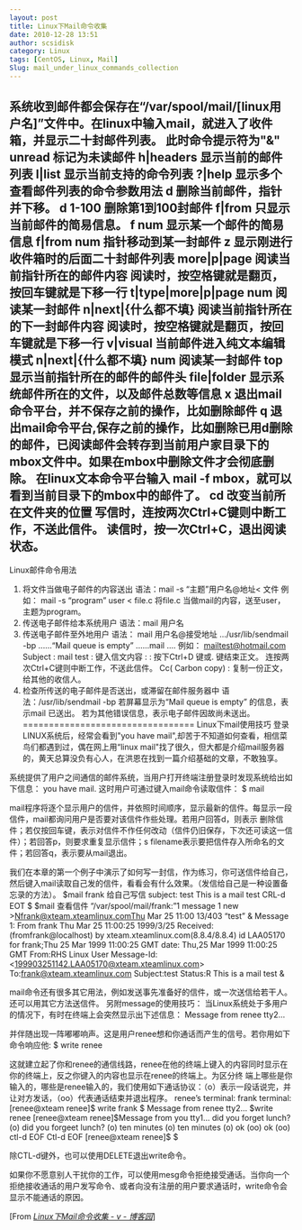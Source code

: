 ```yaml
---
layout: post
title: Linux下Mail命令收集
date: 2010-12-28 13:51
author: scsidisk
category: Linux
tags: [CentOS, Linux, Mail]
Slug: mail_under_linux_commands_collection
---
```


系统收到邮件都会保存在“/var/spool/mail/[linux用户名]”文件中。在linux中输入mail，就进入了收件箱，并显示二十封邮件列表。
此时命令提示符为"&"
unread 标记为未读邮件
h|headers 显示当前的邮件列表
l|list 显示当前支持的命令列表
?|help 显示多个查看邮件列表的命令参数用法
d 删除当前邮件，指针并下移。 d 1-100 删除第1到100封邮件
f|from 只显示当前邮件的简易信息。 f num 显示某一个邮件的简易信息
f|from num 指针移动到某一封邮件
z 显示刚进行收件箱时的后面二十封邮件列表
more|p|page 阅读当前指针所在的邮件内容
阅读时，按空格键就是翻页，按回车键就是下移一行
t|type|more|p|page num 阅读某一封邮件
n|next|{什么都不填} 阅读当前指针所在的下一封邮件内容
阅读时，按空格键就是翻页，按回车键就是下移一行
v|visual 当前邮件进入纯文本编辑模式
n|next|{什么都不填} num 阅读某一封邮件
top 显示当前指针所在的邮件的邮件头
file|folder 显示系统邮件所在的文件，以及邮件总数等信息
x 退出mail命令平台，并不保存之前的操作，比如删除邮件
q
退出mail命令平台,保存之前的操作，比如删除已用d删除的邮件，已阅读邮件会转存到当前用户家目录下的mbox文件中。如果在mbox中删除文件才会彻底删除。
在linux文本命令平台输入 mail -f
mbox，就可以看到当前目录下的mbox中的邮件了。
cd 改变当前所在文件夹的位置
写信时，连按两次Ctrl+C键则中断工作，不送此信件。
读信时，按一次Ctrl+C，退出阅读状态。
--------------------------------------
Linux邮件命令用法
1. 将文件当做电子邮件的内容送出
语法：mail -s “主题”用户名@地址\< 文件
例如：
mail -s “program” user \< file.c 将file.c
当做mail的内容，送至user，主题为program。
2. 传送电子邮件给本系统用户
语法：mail 用户名
3. 传送电子邮件至外地用户
语法： mail 用户名@接受地址
.../usr/lib/sendmail -bp
......“Mail queue is empty” ......mail ....
例如：
mailtest@hotmail.com
Subject : mail test
:
键入信文内容
: :
按下Ctrl+D 键或. 键结束正文。
连按两次Ctrl+C键则中断工作，不送此信件。
Cc( Carbon copy) : 复制一份正文，给其他的收信人。
4. 检查所传送的电子邮件是否送出，或滞留在邮件服务器中
语法：/usr/lib/sendmail -bp
若屏幕显示为“Mail queue is empty” 的信息，表示mail 已送出。
若为其他错误信息，表示电子邮件因故尚未送出。
=================================
Linux下mail使用技巧
登录LINUX系统后，经常会看到"you have
mail",却苦于不知道如何查看，相信菜鸟们都遇到过，偶在网上用“linux
mail"找了很久，但大都是介绍mail服务器的，黄天总算没负有心人，在洪恩在找到一篇介绍基础的文章，不敢独享。

系统提供了用户之间通信的邮件系统，当用户打开终端注册登录时发现系统给出如下信息：
you have mail.
这时用户可通过键入mail命令读取信件：
\$ mail

mail程序将逐个显示用户的信件，并依照时间顺序，显示最新的信件。每显示一段信件，mail都询问用户是否要对该信件作些处理。若用户回答d，则表示
删除信件；若仅按回车键，表示对信件不作任何改动（信件仍旧保存，下次还可读这一信件）；若回答p，则要求重复显示信件；s
filename表示要把信件存入所命名的文件；若回答q，表示要从mail退出。

我们在本章的第一个例子中演示了如何写一封信，作为练习，你可送信件给自己，然后键入mail读取自己发的信件，看看会有什么效果。（发信给自己是一种设置备忘录的方法）。
\$mail frank 给自己写信
subject: test
This is a mail test
CRL-d
EOT
\$
\$mail 查看信件
“/var/spool/mail/frank:”1 message 1 new
\>Nfrank@xteam.xteamlinux.comThu Mar 25 11:00 13/403 “test”
&
Message 1:
From frank Thu Mar 25 11:00:25 1999/3/25
Received: (fromfrank@localhost)
by xteam.xteamlinux.com(8.8.4/8.8.4)
id LAA05170 for frank;Thu 25 Mar 1999 11:00:25 GMT
date: Thu,25 Mar 1999 11:00:25 GMT
From:RHS Linux User
Message-Id:\<199903251142.LAA05170@xteam.xteamlinux.com\>
To:frank@xteam.xteamlinux.com
Subject:test
Status:R
This is a mail test
&

mail命令还有很多其它用法，例如发送事先准备好的信件，或一次送信给若干人。还可以用其它方法送信件。
另附message的使用技巧：
当Linux系统处于多用户的情况下，有时在终端上会突然显示出下述信息：
Message from renee tty2…

并伴随出现一阵嘟嘟响声。这是用户renee想和你通话而产生的信号。若你用如下命令响应他:
\$ write renee

这就建立起了你和renee的通信线路，renee在他的终端上键入的内容同时显示在你的终端上，反之你键入的内容也显示在renee的终端上。为区分终
端上哪些是你输入的，哪些是renee输入的，我们使用如下通话协议：（o）表示一段话说完，并让对方发话，（oo）代表通话结束并退出程序。
renee’s terminal: frank terminal:
[renee@xteam renee]\$ write frank
\$ Message from renee tty2…
\$write renee
[renee@xteam renee]\$Message from you tty1…
did you forget lunch? (o)
did you forgeet lunch? (o)
ten minutes (o)
ten minutes (o)
ok (oo)
ok (oo)
ctl-d
EOF
Ctl-d
EOF
[renee@xteam renee]\$ \$

除CTL-d键外，也可以使用DELETE退出write命令。

如果你不愿意别人干扰你的工作，可以使用mesg命令拒绝接受通话。当你向一个拒绝接收通话的用户发写命令、或者向没有注册的用户要求通话时，write命令会显示不能通话的原因。

[From [<cite>Linux下Mail命令收集 - v -
博客园</cite>](http://www.cnblogs.com/vinyfeng/archive/2010/01/04/1639059.html)]

<div class="posttagsblock">
</div>

